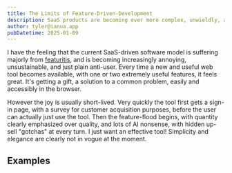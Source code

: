 ```yaml
---
title: The Limits of Feature-Driven-Development
description: SaaS products are becoming ever more complex, unwieldly, and just plain anti-user, focusing more on up-selling than fulfilling user's needs. Is the SaaS software model toppling under its own weight?
author: tyler@ianua.app
pubDatetime: 2025-01-09
---
```


I have the feeling that the current SaaS-driven software model is suffering majorly from [featuritis](https://en.wikipedia.org/wiki/Feature_creep), and is becoming increasingly annoying, unsustainable, and just plain anti-user. Every time a new and useful web tool becomes available, with one or two extremely useful features, it feels great. It's getting a gift, a solution to a common problem, easily and accessibly in the browser.

However the joy is usually short-lived. Very quickly the tool first gets a sign-in page, with a survey for customer acquisition purposes, before the user can actually just use the tool. Then the feature-flood begins, with quantity clearly emphasized over quality, and lots of AI nonsense, with hidden up-sell "gotchas" at every turn. I just want an effective tool! Simplicity and elegance are clearly not in vogue at the moment.

## Examples
